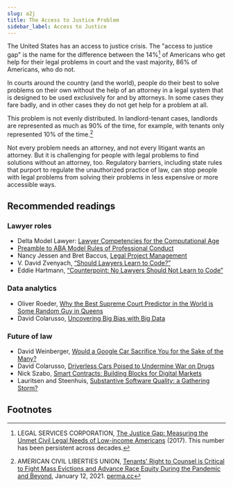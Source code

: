 ```yaml
---
slug: a2j
title: The Access to Justice Problem
sidebar_label: Access to Justice
---
```


The United States has an access to justice crisis. The "access to justice gap" is the
name for the difference between the 14%[^1] of Americans who get help for their
legal problems in court and the vast majority, 86% of Americans, who do not.

In courts around the country (and the world), people do their best to solve
problems on their own without the help of an attorney in a legal system that is
designed to be used exclusively for and by attorneys. In some cases they fare
badly, and in other cases they do not get help for a problem at all.

This problem is not evenly distributed. In landlord-tenant cases, landlords are
represented as much as 90% of the time, for example,
with tenants only represented 10% of the time.[^2]

Not every problem needs an attorney, and not every litigant wants an attorney.
But it is challenging for people with legal problems to find solutions without
an attorney, too. Regulatory barriers, including state rules that purport to regulate
the unauthorized practice of law, can stop people with legal problems from solving
their problems in less expensive or more accessible ways.

## Recommended readings



### Lawyer roles
* Delta Model Lawyer: [Lawyer Competencies for the Computational Age](https://law.mit.edu/pub/deltamodellawyer)
* [Preamble to ABA Model Rules of Professional Conduct](https://www.americanbar.org/groups/professional_responsibility/publications/model_rules_of_professional_conduct/model_rules_of_professional_conduct_preamble_scope.html)
* Nancy Jessen and Bret Baccus, [Legal Project Management](http://www.acc.com/legalresources/quickcounsel/lpm.cfm#hid4)
* V. David Zvenyach, [“Should Lawyers Learn to Code?”](https://esq.io/blog/posts/should-lawyers-learn-to-code/)
* Eddie Hartmann, [“Counterpoint: No Lawyers Should Not Learn to Code”](https://lawyerist.com/counterpoint-no-lawyers-not-learn-code/)

### Data analytics
* Oliver Roeder, [Why the Best Supreme Court Predictor in the World is Some Random Guy in Queens](https://fivethirtyeight.com/features/why-the-best-supreme-court-predictor-in-the-world-is-some-random-guy-in-queens/)
* David Colarusso, [Uncovering Big Bias with Big Data](https://lawyerist.com/big-bias-big-data/)


### Future of law
* David Weinberger, [Would a Google Car Sacrifice You for the Sake of the Many?](https://medium.com/@dweinberger/would-a-google-car-sacrifice-you-for-the-sake-of-the-many-e9d6abcf6fed)
* David Colarusso, [Driverless Cars Poised to Undermine War on Drugs](https://lawyerist.com/driverless-cars-war-drugs/)
* Nick Szabo, [Smart Contracts: Building Blocks for Digital Markets](http://www.fon.hum.uva.nl/rob/Courses/InformationInSpeech/CDROM/Literature/LOTwinterschool2006/szabo.best.vwh.net/smart_contracts_2.html)
* Lauritsen and Steenhuis, [Substantive Software Quality: a Gathering Storm?](https://static1.squarespace.com/static/571acb59e707ebff3074f461/t/5cfe69e4a851d80001bdf162/1560177127345/Substantive+Legal+Software+Quality+-+A+Gathering+Storm.pdf)


## Footnotes

[^1]: LEGAL SERVICES CORPORATION, [The Justice Gap: Measuring the Unmet Civil Legal Needs of Low-income Americans](https://www.lsc.gov/our-impact/publications/other-publications-and-reports/justice-gap-report) (2017). This number has been persistent across decades.

[^2]: AMERICAN CIVIL LIBERTIES UNION, [Tenants' Right to Counsel is Critical to Fight Mass Evictions and Advance Race Equity During the Pandemic and Beyond](https://www.aclu.org/news/racial-justice/tenants-right-to-counsel-is-critical-to-fight-mass-evictions-and-advance-race-equity-during-the-pandemic-and-beyond/), January 12, 2021. [perma.cc](https://perma.cc/WXH9-N7AR)